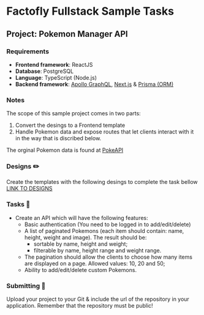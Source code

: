 # Factofly Fullstack Sample Tasks
## Project: Pokemon Manager API

### Requirements
- **Frontend framework**: ReactJS
- **Database**: PostgreSQL
- **Language**: TypeScript (Node.js)
- **Backend framework**: [Apollo GraphQL](https://www.apollographql.com/), [Next.js](https://nextjs.org/) & [Prisma (ORM)](https://www.prisma.io/)

### Notes
The scope of this sample project comes in two parts:

1. Convert the desings to a Frontend template
2. Handle Pokemon data and expose routes that let clients interact with it in the way that is discribed below.

The orginal Pokemon data is found at [PokeAPI](https://pokeapi.co/docs/v2)

### Designs ✏️
Create the templates with the following desings to complete the task bellow [LINK TO DESIGNS](https://xd.adobe.com/view/a378e86b-36b5-4514-a049-f60fa55b2563-f62b/)

### Tasks 📝
- Create an API which will have the following features:
  - Basic authentication (You need to be logged in to add/edit/delete)
  - A list of paginated Pokemons (each item should contain: name, height, weight and image). The result should be:
    - sortable by name, height and weight;
    - filterable by name, height range and weight range.
  - The pagination should allow the clients to choose how many items are displayed on a page. Allowed values: 10, 20 and 50;
  - Ability to add/edit/delete custom Pokemons.

### Submitting 🚀
Upload your project to your Git & include the url of the repository in your application. Remember that the repository must be public!
